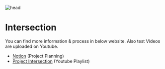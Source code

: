 ![head](https://i.imgur.com/zT2EPQS.png)

# Intersection
You can find more information & process in below website. Also test Videos are uploaded on Youtube.

- [Notion](https://www.notion.so/rukasp/Project-Intersection-b17815fa8fb54fafb60bf39df80ccb74) (Project Planning)
- [Project Intersection](https://youtube.com/playlist?list=PLdycbYds1b97ynOJr9K5cDC47CYg07Jee) (Youtube Playlist)
